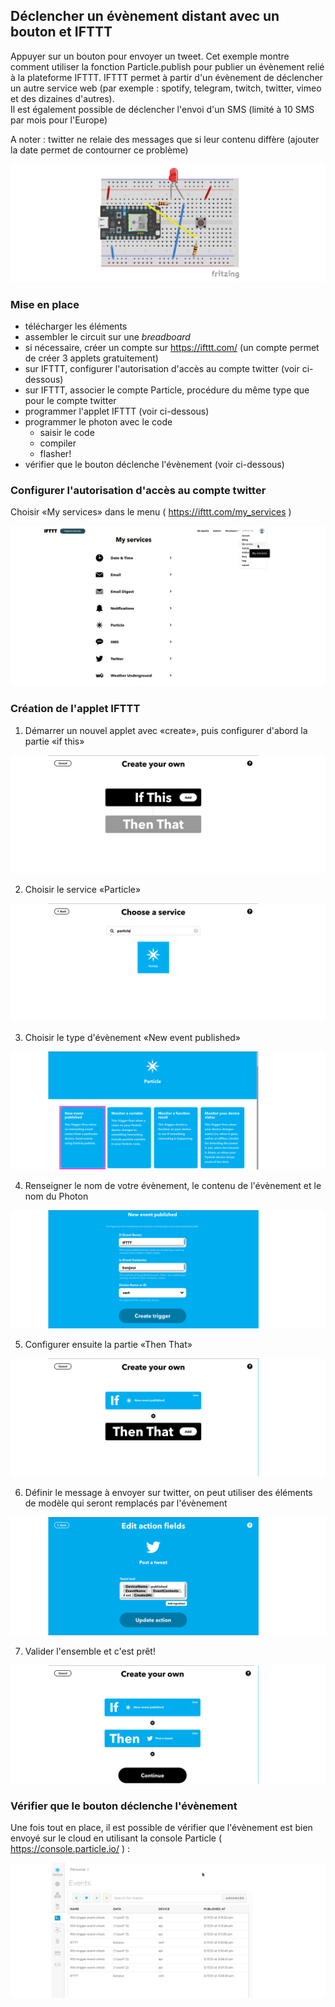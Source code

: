 ## Déclencher un évènement distant avec un bouton et IFTTT

Appuyer sur un bouton pour envoyer un tweet. Cet exemple montre comment utiliser la fonction Particle.publish pour publier un évènement relié à la plateforme IFTTT. IFTTT permet à partir d'un évènement de déclencher un autre service web (par exemple : spotify, telegram, twitch, twitter, vimeo et des dizaines d'autres).  
Il est également possible de déclencher l'envoi d'un SMS (limité à 10 SMS par mois pour l'Europe)

A noter : twitter ne relaie des messages que si leur contenu diffère (ajouter la date permet de contourner ce problème)

![Schéma du montage](./declenchement_evenement_IFTTT_breadboard.png#)

### Mise en place

* télécharger les éléments
* assembler le circuit sur une *breadboard*
* si nécessaire, créer un compte sur https://ifttt.com/ (un compte permet de créer 3 applets gratuitement)
* sur IFTTT, configurer l'autorisation d'accès au compte twitter (voir ci-dessous)
* sur IFTTT, associer le compte Particle, procédure du même type que pour le  compte twitter
* programmer l'applet IFTTT (voir ci-dessous)
* programmer le photon avec le code
  * saisir le code
  * compiler
  * flasher!
* vérifier que le bouton déclenche l'évènement (voir ci-dessous)

### Configurer l'autorisation d'accès au compte twitter

Choisir «My services» dans le menu ( https://ifttt.com/my_services )

![association du compte twitter](./assets/IFTTT_configuration_twitter.png)

### Création de l'applet IFTTT

1. Démarrer un nouvel applet avec «create», puis configurer d'abord la partie «if  this»

![étape 1](./assets/sequence_IFTTT_1.png#)

2. Choisir le service «Particle»

![étape 2](./assets/sequence_IFTTT_2.png#)

3. Choisir le type d'évènement «New event published»

![étape 3](./assets/sequence_IFTTT_3.png#)

4. Renseigner le nom de votre évènement, le contenu de l'évènement et le nom du Photon

![étape 4](./assets/sequence_IFTTT_4.png#)

5. Configurer ensuite la partie «Then That»

![étape 5](./assets/sequence_IFTTT_5.png#)

6. Définir le message à envoyer sur twitter, on peut utiliser des éléments de modèle qui seront remplacés par l'évènement

![étape 6](./assets/sequence_IFTTT_6.png#0)

7. Valider l'ensemble et c'est prêt!

![étape 7](./assets/sequence_IFTTT_7.png#)

### Vérifier que le bouton déclenche l'évènement

Une fois tout en place, il est possible de vérifier que l'évènement est bien envoyé sur le cloud en utilisant la console Particle ( https://console.particle.io/ ) :

![console Particle](./assets/particle_events.png)
